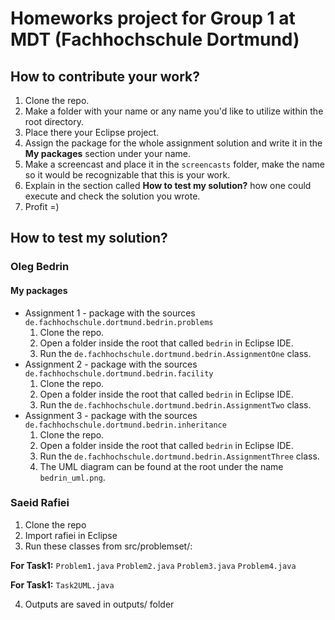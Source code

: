 # Homeworks project for Group 1 at MDT (Fachhochschule Dortmund)

## How to contribute your work?

1) Clone the repo.
2) Make a folder with your name or any name you'd like to utilize within the root directory.
3) Place there your Eclipse project.
4) Assign the package for the whole assignment solution and write it in the **My packages** section under your name. 
5) Make a screencast and place it in the `screencasts` folder, make the name so it would be recognizable that this is your work.
6) Explain in the section called **How to test my solution?** how one could execute and check the solution you wrote.
7) Profit =)

## How to test my solution?

### Oleg Bedrin

#### My packages

* Assignment 1 - package with the sources `de.fachhochschule.dortmund.bedrin.problems`
  1) Clone the repo.
  2) Open a folder inside the root that called `bedrin` in Eclipse IDE.
  3) Run the `de.fachhochschule.dortmund.bedrin.AssignmentOne` class.
* Assignment 2 - package with the sources `de.fachhochschule.dortmund.bedrin.facility`
  1) Clone the repo.
  2) Open a folder inside the root that called `bedrin` in Eclipse IDE.
  3) Run the `de.fachhochschule.dortmund.bedrin.AssignmentTwo` class.
* Assignment 3 - package with the sources `de.fachhochschule.dortmund.bedrin.inheritance`
  1) Clone the repo.
  2) Open a folder inside the root that called `bedrin` in Eclipse IDE.
  3) Run the `de.fachhochschule.dortmund.bedrin.AssignmentThree` class.
  4) The UML diagram can be found at the root under the name `bedrin_uml.png`.

### Saeid Rafiei
1) Clone the repo
2) Import rafiei in Eclipse
3) Run these classes from src/problemset/:

**For Task1:**
    `Problem1.java`
    `Problem2.java`
    `Problem3.java`
    `Problem4.java`
    
**For Task1:**
    `Task2UML.java`
	
	
4) Outputs are saved in outputs/ folder
